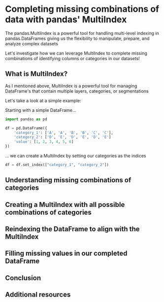 # Completing missing combinations of data with pandas' MultiIndex

The pandas.MultiIndex is a powerful tool for handling multi-level indexing in pandas.DataFrames giving us the flexibility to manipulate, prepare, and analyze complex datasets

Let's investigate how we can leverage MultiIndex to complete missing combinations of identifying columns or categories in our datasets!

## What is MultiIndex?

As I mentioned above, MultiIndex is a powerful tool for managing DataFrame's that contain multiple layers, categories, or segmentations

Let's take a look at a simple example:

Starting with a simple DataFrame...

```python
import pandas as pd

df = pd.DataFrame({
    'category_1': ['A', 'A', 'B', 'B', 'C', 'C'],
    'category_2': ['D', 'E', 'D', 'E', 'D', 'E']
    'value': [1, 2, 3, 4, 5, 6]
})
```

... we can create a MultiIndex by setting our categories as the indices

```python
df = df.set_index(["category_1", "category_2"])         
```

## Understanding missing combinations of categories
## Creating a MultiIndex with all possible combinations of categories
## Reindexing the DataFrame to align with the MultiIndex
## Filling missing values in our completed DataFrame
## Conclusion
## Additional resources